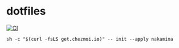 # dotfiles

[![CI](https://github.com/nakamina/dotfiles/actions/workflows/ci.yaml/badge.svg)](https://github.com/nakamina/dotfiles/actions/workflows/ci.yaml)

```shell
sh -c "$(curl -fsLS get.chezmoi.io)" -- init --apply nakamina
```